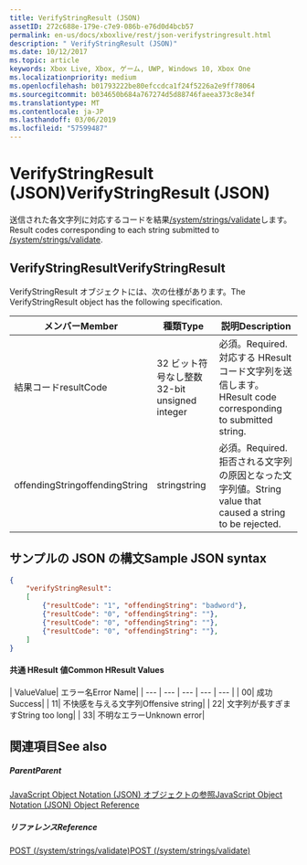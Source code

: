```yaml
---
title: VerifyStringResult (JSON)
assetID: 272c688e-179e-c7e9-086b-e76d0d4bcb57
permalink: en-us/docs/xboxlive/rest/json-verifystringresult.html
description: " VerifyStringResult (JSON)"
ms.date: 10/12/2017
ms.topic: article
keywords: Xbox Live, Xbox, ゲーム, UWP, Windows 10, Xbox One
ms.localizationpriority: medium
ms.openlocfilehash: b01793222be80efccdca1f24f5226a2e9ff78064
ms.sourcegitcommit: b034650b684a767274d5d88746faeea373c8e34f
ms.translationtype: MT
ms.contentlocale: ja-JP
ms.lasthandoff: 03/06/2019
ms.locfileid: "57599487"
---
```

# <a name="verifystringresult-json"></a><span data-ttu-id="63258-104">VerifyStringResult (JSON)</span><span class="sxs-lookup"><span data-stu-id="63258-104">VerifyStringResult (JSON)</span></span>
<span data-ttu-id="63258-105">送信された各文字列に対応するコードを結果[/system/strings/validate](../uri/stringserver/uri-systemstringsvalidate.md)します。</span><span class="sxs-lookup"><span data-stu-id="63258-105">Result codes corresponding to each string submitted to [/system/strings/validate](../uri/stringserver/uri-systemstringsvalidate.md).</span></span>
<a id="ID4ER"></a>


## <a name="verifystringresult"></a><span data-ttu-id="63258-106">VerifyStringResult</span><span class="sxs-lookup"><span data-stu-id="63258-106">VerifyStringResult</span></span>

<span data-ttu-id="63258-107">VerifyStringResult オブジェクトには、次の仕様があります。</span><span class="sxs-lookup"><span data-stu-id="63258-107">The VerifyStringResult object has the following specification.</span></span>

| <span data-ttu-id="63258-108">メンバー</span><span class="sxs-lookup"><span data-stu-id="63258-108">Member</span></span>| <span data-ttu-id="63258-109">種類</span><span class="sxs-lookup"><span data-stu-id="63258-109">Type</span></span>| <span data-ttu-id="63258-110">説明</span><span class="sxs-lookup"><span data-stu-id="63258-110">Description</span></span>|
| --- | --- | --- |
| <span data-ttu-id="63258-111">結果コード</span><span class="sxs-lookup"><span data-stu-id="63258-111">resultCode</span></span>| <span data-ttu-id="63258-112">32 ビット符号なし整数</span><span class="sxs-lookup"><span data-stu-id="63258-112">32-bit unsigned integer</span></span>| <span data-ttu-id="63258-113">必須。</span><span class="sxs-lookup"><span data-stu-id="63258-113">Required.</span></span> <span data-ttu-id="63258-114">対応する HResult コード文字列を送信します。</span><span class="sxs-lookup"><span data-stu-id="63258-114">HResult code corresponding to submitted string.</span></span>|
| <span data-ttu-id="63258-115">offendingString</span><span class="sxs-lookup"><span data-stu-id="63258-115">offendingString</span></span>| <span data-ttu-id="63258-116">string</span><span class="sxs-lookup"><span data-stu-id="63258-116">string</span></span>| <span data-ttu-id="63258-117">必須。</span><span class="sxs-lookup"><span data-stu-id="63258-117">Required.</span></span> <span data-ttu-id="63258-118">拒否される文字列の原因となった文字列値。</span><span class="sxs-lookup"><span data-stu-id="63258-118">String value that caused a string to be rejected.</span></span>|

<a id="ID4EXB"></a>


## <a name="sample-json-syntax"></a><span data-ttu-id="63258-119">サンプルの JSON の構文</span><span class="sxs-lookup"><span data-stu-id="63258-119">Sample JSON syntax</span></span>


```json
{
    "verifyStringResult":
    [
        {"resultCode": "1", "offendingString": "badword"},
        {"resultCode": "0", "offendingString": ""},
        {"resultCode": "0", "offendingString": ""},
        {"resultCode": "0", "offendingString": ""},
    ]
}

```


#### <a name="common-hresult-values"></a><span data-ttu-id="63258-120">共通 HResult 値</span><span class="sxs-lookup"><span data-stu-id="63258-120">Common HResult Values</span></span>

| <span data-ttu-id="63258-121">Value</span><span class="sxs-lookup"><span data-stu-id="63258-121">Value</span></span>| <span data-ttu-id="63258-122">エラー名</span><span class="sxs-lookup"><span data-stu-id="63258-122">Error Name</span></span>|
| --- | --- | --- | --- | --- |
| <span data-ttu-id="63258-123">0</span><span class="sxs-lookup"><span data-stu-id="63258-123">0</span></span>| <span data-ttu-id="63258-124">成功</span><span class="sxs-lookup"><span data-stu-id="63258-124">Success</span></span>|
| <span data-ttu-id="63258-125">1</span><span class="sxs-lookup"><span data-stu-id="63258-125">1</span></span>| <span data-ttu-id="63258-126">不快感を与える文字列</span><span class="sxs-lookup"><span data-stu-id="63258-126">Offensive string</span></span>|
| <span data-ttu-id="63258-127">2</span><span class="sxs-lookup"><span data-stu-id="63258-127">2</span></span>| <span data-ttu-id="63258-128">文字列が長すぎます</span><span class="sxs-lookup"><span data-stu-id="63258-128">String too long</span></span>|
| <span data-ttu-id="63258-129">3</span><span class="sxs-lookup"><span data-stu-id="63258-129">3</span></span>| <span data-ttu-id="63258-130">不明なエラー</span><span class="sxs-lookup"><span data-stu-id="63258-130">Unknown error</span></span>|

<a id="ID4ELD"></a>


## <a name="see-also"></a><span data-ttu-id="63258-131">関連項目</span><span class="sxs-lookup"><span data-stu-id="63258-131">See also</span></span>

<a id="ID4END"></a>


##### <a name="parent"></a><span data-ttu-id="63258-132">Parent</span><span class="sxs-lookup"><span data-stu-id="63258-132">Parent</span></span>

[<span data-ttu-id="63258-133">JavaScript Object Notation (JSON) オブジェクトの参照</span><span class="sxs-lookup"><span data-stu-id="63258-133">JavaScript Object Notation (JSON) Object Reference</span></span>](atoc-xboxlivews-reference-json.md)


<a id="ID4EXD"></a>


##### <a name="reference"></a><span data-ttu-id="63258-134">リファレンス</span><span class="sxs-lookup"><span data-stu-id="63258-134">Reference</span></span>

[<span data-ttu-id="63258-135">POST (/system/strings/validate)</span><span class="sxs-lookup"><span data-stu-id="63258-135">POST (/system/strings/validate)</span></span>](../uri/stringserver/uri-systemstringsvalidatepost.md)
